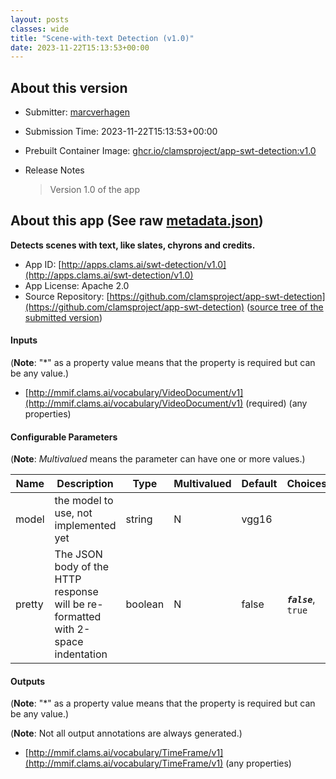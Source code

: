 ```yaml
---
layout: posts
classes: wide
title: "Scene-with-text Detection (v1.0)"
date: 2023-11-22T15:13:53+00:00
---
```

## About this version

* Submitter: [marcverhagen](https://github.com/marcverhagen)
* Submission Time: 2023-11-22T15:13:53+00:00
* Prebuilt Container Image: [ghcr.io/clamsproject/app-swt-detection:v1.0](https://github.com/clamsproject/app-swt-detection/pkgs/container/app-swt-detection/v1.0)
* Release Notes

    > Version 1.0 of the app

## About this app (See raw [metadata.json](metadata.json))

**Detects scenes with text, like slates, chyrons and credits.**

* App ID: [http://apps.clams.ai/swt-detection/v1.0](http://apps.clams.ai/swt-detection/v1.0)
* App License: Apache 2.0
* Source Repository: [https://github.com/clamsproject/app-swt-detection](https://github.com/clamsproject/app-swt-detection) ([source tree of the submitted version](https://github.com/clamsproject/app-swt-detection/tree/v1.0))


#### Inputs
(**Note**: "*" as a property value means that the property is required but can be any value.)

* [http://mmif.clams.ai/vocabulary/VideoDocument/v1](http://mmif.clams.ai/vocabulary/VideoDocument/v1)  (required)
(any properties)


#### Configurable Parameters
(**Note**: _Multivalued_ means the parameter can have one or more values.)

|Name|Description|Type|Multivalued|Default|Choices|
|----|-----------|----|-----------|-------|-------|
|model|the model to use, not implemented yet|string|N|vgg16||
|pretty|The JSON body of the HTTP response will be re-formatted with 2-space indentation|boolean|N|false|**_`false`_**, `true`|


#### Outputs
(**Note**: "*" as a property value means that the property is required but can be any value.)

(**Note**: Not all output annotations are always generated.)

* [http://mmif.clams.ai/vocabulary/TimeFrame/v1](http://mmif.clams.ai/vocabulary/TimeFrame/v1) 
(any properties)
